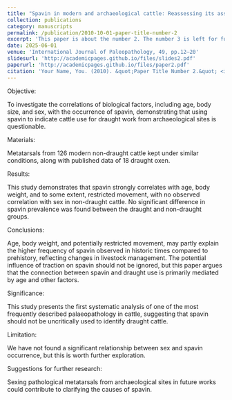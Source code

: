 ```yaml
---
title: "Spavin in modern and archaeological cattle: Reassessing its association with traction use"
collection: publications
category: manuscripts
permalink: /publication/2010-10-01-paper-title-number-2
excerpt: 'This paper is about the number 2. The number 3 is left for future work.'
date: 2025-06-01
venue: 'International Journal of Paleopathology, 49, pp.12–20'
slidesurl: 'http://academicpages.github.io/files/slides2.pdf'
paperurl: 'http://academicpages.github.io/files/paper2.pdf'
citation: 'Your Name, You. (2010). &quot;Paper Title Number 2.&quot; <i>Journal 1</i>. 1(2).'
---
```


Objective:

To investigate the correlations of biological factors, including age, body size, and sex, with the occurrence of spavin, demonstrating that using spavin to indicate cattle use for draught work from archaeological sites is questionable.

Materials:

Metatarsals from 126 modern non-draught cattle kept under similar conditions, along with published data of 18 draught oxen.

Results:

This study demonstrates that spavin strongly correlates with age, body weight, and to some extent, restricted movement, with no observed correlation with sex in non-draught cattle. No significant difference in spavin prevalence was found between the draught and non-draught groups.

Conclusions:

Age, body weight, and potentially restricted movement, may partly explain the higher frequency of spavin observed in historic times compared to prehistory, reflecting changes in livestock management. The potential influence of traction on spavin should not be ignored, but this paper argues that the connection between spavin and draught use is primarily mediated by age and other factors.

Significance:

This study presents the first systematic analysis of one of the most frequently described palaeopathology in cattle, suggesting that spavin should not be uncritically used to identify draught cattle.

Limitation:

We have not found a significant relationship between sex and spavin occurrence, but this is worth further exploration.

Suggestions for further research:

Sexing pathological metatarsals from archaeological sites in future works could contribute to clarifying the causes of spavin.
